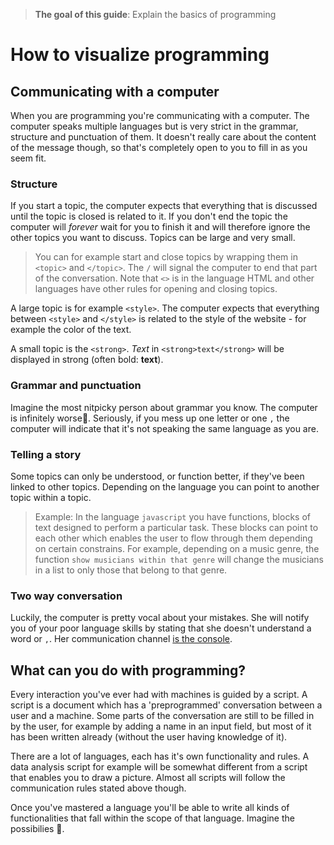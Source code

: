 >**The goal of this guide**: Explain the basics of programming

# How to visualize programming

## Communicating with a computer
When you are programming you're communicating with a computer. The computer speaks multiple languages but is very strict in the grammar, structure and punctuation of them. It doesn't really care about the content of the message though, so that's completely open to you to fill in as you seem fit.

### Structure

If you start a topic, the computer expects that everything that is discussed until the topic is closed is related to it. If you don't end the topic the computer will _forever_ wait for you to finish it and will therefore ignore the other topics you want to discuss.
Topics can be large and very small.

> You can for example start and close topics by wrapping them in ```<topic>``` and ```</topic>```. The ```/``` will signal the computer to end that part of the conversation. Note that ```<>``` is in the language HTML and other languages have other rules for opening and closing topics.

A large topic is for example ```<style>```. The computer expects that everything between ```<style>``` and ```</style>``` is related to the style of the website - for example the color of the text.

A small topic is the ```<strong>```. _Text_ in ```<strong>text</strong>``` will be displayed in strong (often bold: **text**).

### Grammar and punctuation

Imagine the most nitpicky person about grammar you know. The computer is infinitely worse👹. Seriously, if you mess up one letter or one ```,``` the computer will indicate that it's not speaking the same language as you are.

### Telling a story

Some topics can only be understood, or function better, if they've been linked to other topics. Depending on the language you can point to another topic within a topic.

> Example: In the language ```javascript``` you have functions, blocks of text designed to perform a particular task. These blocks can point to each other which enables the user to flow through them depending on certain constrains. For example, depending on a music genre, the function ```show musicians within that genre``` will change the musicians in a list to only those that belong to that genre.  

### Two way conversation

Luckily, the computer is pretty vocal about your mistakes. She will notify you of your poor language skills by stating that she doesn't understand a word or ```,```. Her communication channel [is the console](../fixing-errors).

## What can you do with programming?

Every interaction you've ever had with machines is guided by a script. A script is a document which has a 'preprogrammed' conversation between a user and a machine. Some parts of the conversation are still to be filled in by the user, for example by adding a name in an input field, but most of it has been written already (without the user having knowledge of it).

There are a lot of languages, each has it's own functionality and rules. A data analysis script for example will be somewhat different from a script that enables you to draw a picture. Almost all scripts will follow the communication rules stated above though.

Once you've mastered a language you'll be able to write all kinds of functionalities that fall within the scope of that language. Imagine the possibilies 🔮.
